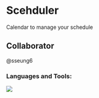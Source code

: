 # Scehduler
Calendar to manage your schedule

## Collaborator 
@sseung6

### Languages and Tools:
 <img src="https://img.shields.io/badge/Kotlin-7F52FF?style=for-the-badge&logo=Kotlin&logoColor=white">

